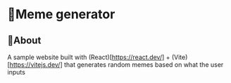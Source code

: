 # 🤹Meme generator

## 📝About
A sample website built with (React)[https://react.dev/] + (Vite)[https://vitejs.dev/] that generates random memes based on what the user inputs
